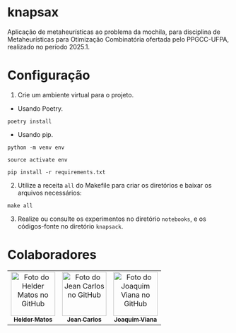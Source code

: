 # knapsax
Aplicação de metaheurísticas ao problema da mochila, para disciplina de Metaheurísticas para Otimização Combinatória ofertada pelo PPGCC-UFPA, realizado no período 2025.1.

# Configuração

1. Crie um ambiente virtual para o projeto.

- Usando Poetry.

```poetry install```

- Usando pip.

```python -m venv env```

```source activate env```

```pip install -r requirements.txt```

2. Utilize a receita `all` do Makefile para criar os diretórios e baixar os arquivos necessários:

```make all```

3. Realize ou consulte os experimentos no diretório `notebooks`, e os códigos-fonte no diretório `knapsack`.

# Colaboradores


<table>
  <tr>
    <td align="center">
      <a href="#" title="defina o título do link">
        <img src="https://avatars.githubusercontent.com/u/17325561?v=4" width="100px;" alt="Foto do Helder Matos no GitHub"/><br>
        <sub>
          <b>Helder Matos</b>
        </sub>
      </a>
    </td>
    <td align="center">
      <a href="#" title="defina o título do link">
        <img src="https://avatars.githubusercontent.com/u/73586340?v=4" width="100px;" alt="Foto do Jean Carlos no GitHub"/><br>
        <sub>
          <b>Jean Carlos</b>
        </sub>
      </a>
    </td>
    <td align="center">
      <a href="#" title="defina o título do link">
        <img src="https://avatars.githubusercontent.com/u/31627212?v=4" width="100px;" alt="Foto do Joaquim Viana no GitHub"/><br>
        <sub>
          <b>Joaquim Viana</b>
        </sub>
      </a>
    </td>
  </tr>
</table>